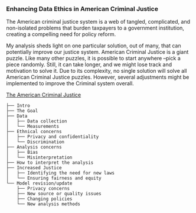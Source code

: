 ### Enhancing Data Ethics in American Criminal Justice
The American criminal justice system is a web of tangled, complicated, and non-isolated problems that burden taxpayers to a government institution, creating a compelling need for policy reform.  

My analysis sheds light on one particular solution, out of many, that can potentially improve our justice system. American Criminal Justice is a giant puzzle. Like many other puzzles, it is possible to start anywhere –pick a piece randomly. Still, it can take longer, and we might lose track and motivation to solve it.
Due to its complexity, no single solution will solve all American Criminal Justice puzzles. However, several adjustments might be implemented to improve the Criminal system overall.


[The American Criminal Justice](https://data-ethics-project.readthedocs.io/en/latest/intro.html)

```
├── Intro
├── The Goal
├── Data
│   ├── Data collection
│   └── Measurements
├── Ethnical concerns
│   ├── Privacy and confidentiality
│   └── Discrimination
├── Analysis concerns
│   ├── Bias
│   └── Misinterpretation
├── How to interpret the analysis
├── Increased Justice
│   ├── Identifying the need for new laws
│   └── Ensuring fairness and equity
└── Model revision/update
    ├── Privacy concerns
    ├── New source or quality issues
    ├── Changing policies
    └── New analysis methods
```
